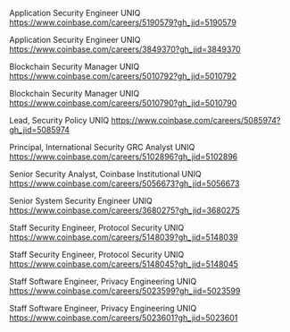 Application Security Engineer UNIQ https://www.coinbase.com/careers/5190579?gh_jid=5190579

Application Security Engineer UNIQ https://www.coinbase.com/careers/3849370?gh_jid=3849370

Blockchain Security Manager UNIQ https://www.coinbase.com/careers/5010792?gh_jid=5010792

Blockchain Security Manager UNIQ https://www.coinbase.com/careers/5010790?gh_jid=5010790

Lead, Security Policy UNIQ https://www.coinbase.com/careers/5085974?gh_jid=5085974

Principal, International Security GRC Analyst UNIQ https://www.coinbase.com/careers/5102896?gh_jid=5102896

Senior Security Analyst, Coinbase Institutional UNIQ https://www.coinbase.com/careers/5056673?gh_jid=5056673

Senior System Security Engineer UNIQ https://www.coinbase.com/careers/3680275?gh_jid=3680275

Staff Security Engineer, Protocol Security UNIQ https://www.coinbase.com/careers/5148039?gh_jid=5148039

Staff Security Engineer, Protocol Security UNIQ https://www.coinbase.com/careers/5148045?gh_jid=5148045

Staff Software Engineer, Privacy Engineering UNIQ https://www.coinbase.com/careers/5023599?gh_jid=5023599

Staff Software Engineer, Privacy Engineering UNIQ https://www.coinbase.com/careers/5023601?gh_jid=5023601

